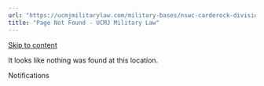 ```yaml
---
url: "https://ucmjmilitarylaw.com/military-bases/nswc-carderock-division-maryland-military-defense-lawyer-ucmj-legal-guide/%7Blocation14"
title: "Page Not Found - UCMJ Military Law"
---
```


[Skip to content](https://ucmjmilitarylaw.com/military-bases/nswc-carderock-division-maryland-military-defense-lawyer-ucmj-legal-guide/%7Blocation14#content)

It looks like nothing was found at this location.

Notifications